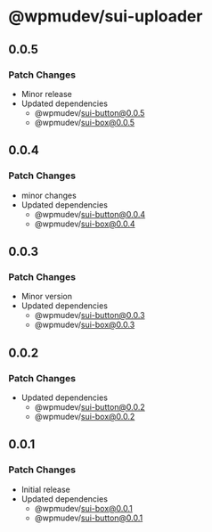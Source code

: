 # @wpmudev/sui-uploader

## 0.0.5

### Patch Changes

- Minor release
- Updated dependencies
  - @wpmudev/sui-button@0.0.5
  - @wpmudev/sui-box@0.0.5

## 0.0.4

### Patch Changes

- minor changes
- Updated dependencies
  - @wpmudev/sui-button@0.0.4
  - @wpmudev/sui-box@0.0.4

## 0.0.3

### Patch Changes

- Minor version
- Updated dependencies
  - @wpmudev/sui-button@0.0.3
  - @wpmudev/sui-box@0.0.3

## 0.0.2

### Patch Changes

- Updated dependencies
  - @wpmudev/sui-button@0.0.2
  - @wpmudev/sui-box@0.0.2

## 0.0.1

### Patch Changes

- Initial release
- Updated dependencies
  - @wpmudev/sui-box@0.0.1
  - @wpmudev/sui-button@0.0.1
